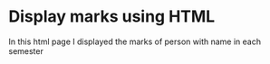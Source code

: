 # Display marks using HTML

In this html page I displayed the marks of person with name  in each semester
